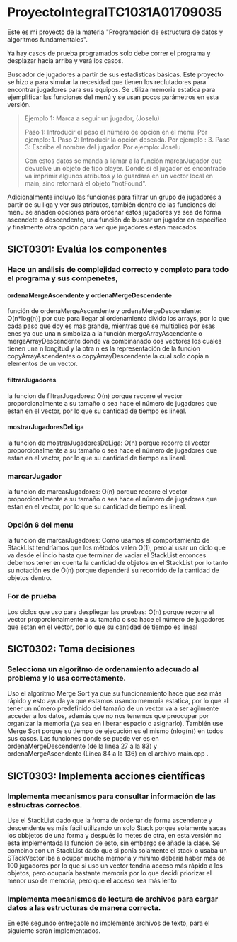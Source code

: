 # ProyectoIntegralTC1031A01709035
Este es mi proyecto de la materia "Programación de estructura de datos y algoritmos fundamentales".

Ya hay casos de prueba programados solo debe correr el programa y desplazar hacia arriba y verá los casos.

 Buscador de jugadores a partir de sus estadisticas básicas.
Este proyecto se hizo a para simular la necesidad que tienen los reclutadores para encontrar jugadores para sus equipos.
Se utiliza memoria estatica para ejemplificar las funciones del menú y se usan pocos parámetros en esta versión.
>Ejemplo 1: Marca a seguir un jugador, (Joselu)
> 
>Paso 1: Introducir el peso el número de opcion en el menu. Por ejemplo: 1.
>Paso 2: Introducir la opción deseada. Por ejemplo : 3.
>Paso 3: Escribe el nombre del jugador. Por ejemplo: Joselu
> 
>Con estos datos se manda a llamar a la función marcarJugador que devuelve un objeto de tipo player. Donde si el jugador es encontrado va imprimir algunos atributos y lo guardará en un vector local en main, sino retornará el objeto "notFound".
>
Adicionalmente incluyo las funciones para filtrar un grupo de jugadores a partir de su liga y ver sus atributos, también dentro de las funciones del menu se añaden opciones para ordenar estos jugadores ya sea de forma ascendete o descendente, una función de buscar un jugador en especifico y finalmente otra opción para ver que jugadores estan marcados 




## SICT0301: Evalúa los componentes 
### Hace un análisis de complejidad correcto y completo para todo el programa y sus compenetes,

#### ordenaMergeAscendente y ordenaMergeDescendente

función de ordenaMergeAscendente y ordenaMergeDescendente: O(n*log(n)) por que para llegar al ordenamiento divido los arrays, por lo que cada paso que doy es más grande, mientras que se multiplica por esas enes ya que una n simboliza a la función mergeArrayAscendente o mergeArrayDescendente donde va combinanado dos vectores los cuales tienen una n longitud y la otra n es la representación de la función copyArrayAscendentes o copyArrayDescendente la cual solo copia n elementos de un vector.

#### filtrarJugadores
la funcion de filtrarJugadores: O(n) porque recorre el vector proporcionalmente a su tamaño o sea hace el número de jugadores que estan en el vector, por lo que su cantidad de tiempo es lineal.

#### mostrarJugadoresDeLiga
la funcion de mostrarJugadoresDeLiga: O(n) porque recorre el vector proporcionalmente a su tamaño o sea hace el número de jugadores que estan en el vector, por lo que su cantidad de tiempo es lineal.

### marcarJugador
la funcion de marcarJugadores: O(n) porque recorre el vector proporcionalmente a su tamaño o sea hace el número de jugadores que estan en el vector, por lo que su cantidad de tiempo es lineal.


### Opción 6 del menu
la funcion de marcarJugadores: Como usamos el comportamiento de StackLIst tendríamos que los métodos valen O(1), pero al usar un ciclo que va desde el incio hasta que terminar de vaciar el StackList entonces debemos tener en cuenta la cantidad de objetos en el StackList por lo tanto su notación es de O(n) porque dependerá su recorrido de la cantidad de objetos dentro.

### For de prueba
Los ciclos que uso para despliegar las pruebas: O(n) porque recorre el vector proporcionalmente a su tamaño o sea hace el número de jugadores que estan en el vector, por lo que su cantidad de tiempo es lineal

## SICT0302: Toma decisiones 
### Selecciona un algoritmo de ordenamiento adecuado al problema y lo usa correctamente.

Uso el algoritmo Merge Sort ya que su funcionamiento hace que sea más rápido y esto ayuda ya que estamos usando memoria estatica, por lo que al tener un número predefinido del tamaño de un vector va a ser agilmente acceder a los datos, además que no nos tenemos que preocupar por organizar la memoria (ya sea en liberar espacio o asignarlo). También use Merge Sort porque su tiempo de ejecución es el mismo (nlog(n)) en todos sus casos.
Las funciones donde se puede ver es en ordenaMergeDescendente (de la línea 27 a la 83) y ordenaMergeAscendente (Linea 84 a la 136) en el archivo main.cpp .

## SICT0303: Implementa acciones científicas


### Implementa mecanismos para consultar información de las estructras correctos.
Use el StackList dado que la froma de ordenar de forma ascendente y descendente es más fácil utilizando un solo Stack porque solamente sacas los obbjetos de una forma y después lo metes de otra, en esta versión no esta implementada la función de esto, sin embargo se añade la clase. Se combino con un StackList dado que si ponía solamente el stack o usaba un STackVector iba a ocupar mucha memoria y minimo debería haber más de 100 jugadores por lo que si uso un vector tendría acceso más rápido a los objetos, pero ocuparía bastante memoria por lo que decidí priorizar el menor uso de memoria, pero  que el acceso sea más lento

### Implementa mecanismos de lectura de archivos para cargar datos a las estructuras de manera correcta.
En este segundo entregable no implemente archivos de texto, para el siguiente serán implementados.


